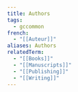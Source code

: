 ```yaml
---
title: Authors
tags:
  - gccommon
french:
  - "[[Auteur]]"
aliases: Authors
relatedTerm:
  - "[[Books]]"
  - "[[Manuscripts]]"
  - "[[Publishing]]"
  - "[[Writing]]"
---
```

